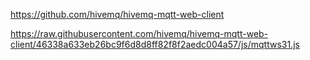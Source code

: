 https://github.com/hivemq/hivemq-mqtt-web-client

https://raw.githubusercontent.com/hivemq/hivemq-mqtt-web-client/46338a633eb26bc9f6d8d8ff82f8f2aedc004a57/js/mqttws31.js
